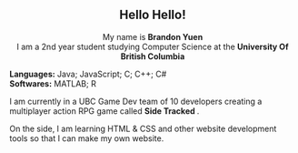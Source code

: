 <div align="center">
    <h2> 
        Hello Hello!
    </h2>
</div>

<div align="center">
    <p> My name is <b>Brandon Yuen</b> <br> I am a 2nd year student studying Computer Science at the <b>University Of British Columbia</b> </p>
</div>

<div>
    <p> <b>Languages:</b> Java; JavaScript; C; C++; C# <br> <b>Softwares:</b> MATLAB; R </p>
</div>

<div>
    <p> I am currently in a UBC Game Dev team of 10 developers creating a multiplayer action RPG game called <b> Side Tracked </b>.
</div>

<div>
    <p> On the side, I am learning HTML & CSS and other website development tools so that I can make my own website. </p>
</div>

<br>


<!--
**byuen88/byuen88** is a ✨ _special_ ✨ repository because its `README.md` (this file) appears on your GitHub profile.

Here are some ideas to get you started:

- 🔭 I’m currently working on ...
- 🌱 I’m currently learning ...
- 👯 I’m looking to collaborate on ...
- 🤔 I’m looking for help with ...
- 💬 Ask me about ...
- 📫 How to reach me: ...
- 😄 Pronouns: ...
- ⚡ Fun fact: ...
-->
